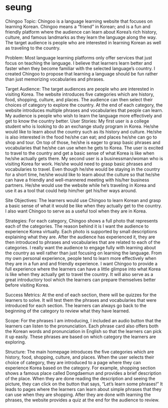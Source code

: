 # seung
Chingoo
Topic: Chingoo is a language learning website that focuses on learning Korean. Chingoo means a “friend” in Korean; and is a fun and friendly platform where the audience can learn about Korea’s rich history, culture, and famous landmarks as they learn the language along the way. The target audience is people who are interested in learning Korean as well as traveling to the country.

Problem: Most language learning platforms only offer services that just focus on teaching the language. I believe that learners learn better and faster when they become familiar with the selected language’s country. I created Chingoo to propose that learning a language should be fun rather than just memorizing vocabularies and phrases. 

Target Audience: The target audiences are people who are interested in visiting Korea. The website introduces five categories which are history, food, shopping, culture, and places. The audience can then select their choices of category to explore the country. At the end of each category, the website introduces multiple phrases and vocabularies that people can learn. My audience is people who wish to learn the language more effectively and get to know the country better. 
User Stories: My first user is a college student who is looking to do an exchange study program in Korea. He/she would like to learn about the country such as its history and culture. He/she is also interested in the food he/she can eat; and places he/she can go to shop and tour. On top of those, he/she is eager to grasp basic phrases and vocabularies that he/she can use when he gets to Korea. The user is excited to travel to the country and get a basic sense of what Korea is like when he/she actually gets there.
	My second user is a businessman/woman who is visiting Korea for work. He/she would need to grasp basic phrases and vocabularies to travel. Even though he/she would be staying in the country for a short time, he/she would like to learn about the culture so that he/she can have a friendly and well-mannered meeting with his/her business partners. He/she would use the website while he’s traveling in Korea and use it as a tool that could help him/her get his/her ways around.

Site Objectives: The learners would use Chingoo to learn Korean and grasp a basic sense of what it would be like when they actually get to the country. I also want Chingoo to serve as a useful tool when they are in Korea.

Strategies: For each category, Chingoo shows a full photo that represents each of the categories. The reason behind it is I want the audience to experience Korea virtually. Each photo is supported by small descriptions explaining what they are. After the audience has experienced it, they are then introduced to phrases and vocabularies that are related to each of the categories. I really want the audience to engage fully with learning about the country as well rather than just focusing on learning the language. From my own personal experience, people tend to learn more effectively when they are in a fun and and friendly experience. I want Chingoo to provide a full experience where the learners can have a little glimpse into what Korea is like when they actually get to travel the country. It will also serve as a great introductory tool which the learners can prepare themselves better before visiting Korea.

Success Metrics: At the end of each section, there will be quizzes for the learners to solve. It will test them the phrases and vocabularies that were introduced for each section. The learners can always go back to the beginning of the category to review what they have learned.

Scope: For the phrases I am introducing, I included an audio button that the learners can listen to the pronunciation. Each phrase card also offers both the Korean words and pronunciation in English so that the learners can pick it up easily. These phrases are based on which category the learners are exploring.

Structure: The main homepage introduces the five categories which are history, food, shopping, culture, and places. When the user selects their choice of category, they are introduced to a page where they can experience Korea based on the category. For example, shopping section shows a famous place called Dongdaemun and provides a brief description of the place. When they are done reading the description and seeing the picture, they can click on the button that says, “Let’s learn some phrases!” It leads to pages where the learners can learn about simple phrases that they can use when they are shopping. After they are done with learning the phrases, the website provides a quiz at the end for the audience to review. 
